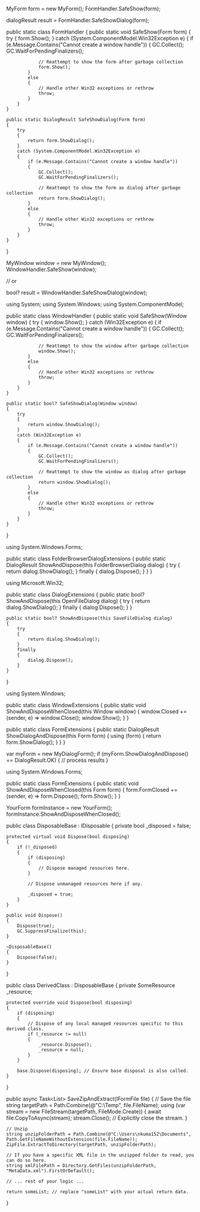 MyForm form = new MyForm();
FormHandler.SafeShow(form);

dialogResult result = FormHandler.SafeShowDialog(form);




public static class FormHandler
{
    public static void SafeShow(Form form)
    {
        try
        {
            form.Show();
        }
        catch (System.ComponentModel.Win32Exception e)
        {
            if (e.Message.Contains("Cannot create a window handle"))
            {
                GC.Collect();
                GC.WaitForPendingFinalizers();

                // Reattempt to show the form after garbage collection
                form.Show();
            }
            else
            {
                // Handle other Win32 exceptions or rethrow
                throw;
            }
        }
    }

    public static DialogResult SafeShowDialog(Form form)
    {
        try
        {
            return form.ShowDialog();
        }
        catch (System.ComponentModel.Win32Exception e)
        {
            if (e.Message.Contains("Cannot create a window handle"))
            {
                GC.Collect();
                GC.WaitForPendingFinalizers();

                // Reattempt to show the form as dialog after garbage collection
                return form.ShowDialog();
            }
            else
            {
                // Handle other Win32 exceptions or rethrow
                throw;
            }
        }
    }
}


MyWindow window = new MyWindow();
WindowHandler.SafeShow(window);

// or

bool? result = WindowHandler.SafeShowDialog(window);


using System;
using System.Windows;
using System.ComponentModel;

public static class WindowHandler
{
    public static void SafeShow(Window window)
    {
        try
        {
            window.Show();
        }
        catch (Win32Exception e)
        {
            if (e.Message.Contains("Cannot create a window handle"))
            {
                GC.Collect();
                GC.WaitForPendingFinalizers();

                // Reattempt to show the window after garbage collection
                window.Show();
            }
            else
            {
                // Handle other Win32 exceptions or rethrow
                throw;
            }
        }
    }

    public static bool? SafeShowDialog(Window window)
    {
        try
        {
            return window.ShowDialog();
        }
        catch (Win32Exception e)
        {
            if (e.Message.Contains("Cannot create a window handle"))
            {
                GC.Collect();
                GC.WaitForPendingFinalizers();

                // Reattempt to show the window as dialog after garbage collection
                return window.ShowDialog();
            }
            else
            {
                // Handle other Win32 exceptions or rethrow
                throw;
            }
        }
    }
}









using System.Windows.Forms;

public static class FolderBrowserDialogExtensions
{
    public static DialogResult ShowAndDispose(this FolderBrowserDialog dialog)
    {
        try
        {
            return dialog.ShowDialog();
        }
        finally
        {
            dialog.Dispose();
        }
    }
}





using Microsoft.Win32;

public static class DialogExtensions
{
    public static bool? ShowAndDispose(this OpenFileDialog dialog)
    {
        try
        {
            return dialog.ShowDialog();
        }
        finally
        {
            dialog.Dispose();
        }
    }

    public static bool? ShowAndDispose(this SaveFileDialog dialog)
    {
        try
        {
            return dialog.ShowDialog();
        }
        finally
        {
            dialog.Dispose();
        }
    }
}





using System.Windows;

public static class WindowExtensions
{
    public static void ShowAndDisposeWhenClosed(this Window window)
    {
        window.Closed += (sender, e) => window.Close();
        window.Show();
    }
}



public static class FormExtensions
{
    public static DialogResult ShowDialogAndDispose(this Form form)
    {
        using (form)
        {
            return form.ShowDialog();
        }
    }
}



var myForm = new MyDialogForm();
if (myForm.ShowDialogAndDispose() == DialogResult.OK)
{
    // process results
}



using System.Windows.Forms;

public static class FormExtensions
{
    public static void ShowAndDisposeWhenClosed(this Form form)
    {
        form.FormClosed += (sender, e) => form.Dispose();
        form.Show();
    }
}


YourForm formInstance = new YourForm();
formInstance.ShowAndDisposeWhenClosed();










public class DisposableBase : IDisposable
{
    private bool _disposed = false;

    protected virtual void Dispose(bool disposing)
    {
        if (!_disposed)
        {
            if (disposing)
            {
                // Dispose managed resources here.
            }

            // Dispose unmanaged resources here if any.

            _disposed = true;
        }
    }

    public void Dispose()
    {
        Dispose(true);
        GC.SuppressFinalize(this);
    }

    ~DisposableBase()
    {
        Dispose(false);
    }
}

public class DerivedClass : DisposableBase
{
    private SomeResource _resource;

    protected override void Dispose(bool disposing)
    {
        if (disposing)
        {
            // Dispose of any local managed resources specific to this derived class.
            if (_resource != null)
            {
                _resource.Dispose();
                _resource = null;
            }
        }

        base.Dispose(disposing); // Ensure base disposal is also called.
    }
}





public async Task<List<TreeViewItem>> SaveZipAndExtract(IFormFile file) 
{
    // Save the file
    string targetPath = Path.Combine(@"C:\Temp", file.FileName);
    using (var stream = new FileStream(targetPath, FileMode.Create)) 
    {
        await file.CopyToAsync(stream);
        stream.Close(); // Explicitly close the stream.
    }

    // Unzip 
    string unzipFolderPath = Path.Combine(@"C:\Users\nkuma152\Documents", Path.GetFileNameWithoutExtension(file.FileName));
    ZipFile.ExtractToDirectory(targetPath, unzipFolderPath);

    // If you have a specific XML file in the unzipped folder to read, you can do so here.
    string xmlFilePath = Directory.GetFiles(unzipFolderPath, "MetaData.xml").FirstOrDefault();

    // ... rest of your logic ...

    return someList; // replace "someList" with your actual return data.
}
